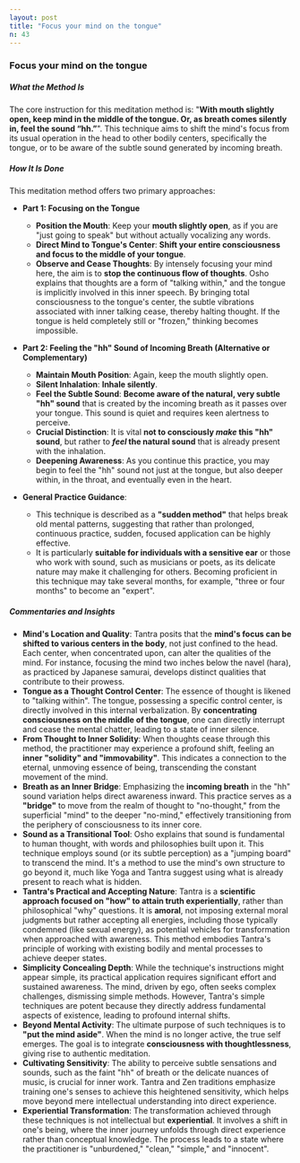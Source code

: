 ```yaml
---
layout: post
title: "Focus your mind on the tongue"
n: 43
---
```

### Focus your mind on the tongue

##### What the Method Is
The core instruction for this meditation method is: "**With mouth slightly open, keep mind in the middle of the tongue. Or, as breath comes silently in, feel the sound “hh.”**". This technique aims to shift the mind's focus from its usual operation in the head to other bodily centers, specifically the tongue, or to be aware of the subtle sound generated by incoming breath.

##### How It Is Done
This meditation method offers two primary approaches:

*   **Part 1: Focusing on the Tongue**
    *   **Position the Mouth**: Keep your **mouth slightly open**, as if you are "just going to speak" but without actually vocalizing any words.
    *   **Direct Mind to Tongue's Center**: **Shift your entire consciousness and focus to the middle of your tongue**.
    *   **Observe and Cease Thoughts**: By intensely focusing your mind here, the aim is to **stop the continuous flow of thoughts**. Osho explains that thoughts are a form of "talking within," and the tongue is implicitly involved in this inner speech. By bringing total consciousness to the tongue's center, the subtle vibrations associated with inner talking cease, thereby halting thought. If the tongue is held completely still or "frozen," thinking becomes impossible.

*   **Part 2: Feeling the "hh" Sound of Incoming Breath (Alternative or Complementary)**
    *   **Maintain Mouth Position**: Again, keep the mouth slightly open.
    *   **Silent Inhalation**: **Inhale silently**.
    *   **Feel the Subtle Sound**: **Become aware of the natural, very subtle "hh" sound** that is created by the incoming breath as it passes over your tongue. This sound is quiet and requires keen alertness to perceive.
    *   **Crucial Distinction**: It is vital **not to consciously *make* this "hh" sound**, but rather to ***feel* the natural sound** that is already present with the inhalation.
    *   **Deepening Awareness**: As you continue this practice, you may begin to feel the "hh" sound not just at the tongue, but also deeper within, in the throat, and eventually even in the heart.

*   **General Practice Guidance**:
    *   This technique is described as a **"sudden method"** that helps break old mental patterns, suggesting that rather than prolonged, continuous practice, sudden, focused application can be highly effective.
    *   It is particularly **suitable for individuals with a sensitive ear** or those who work with sound, such as musicians or poets, as its delicate nature may make it challenging for others. Becoming proficient in this technique may take several months, for example, "three or four months" to become an "expert".

##### Commentaries and Insights
*   **Mind's Location and Quality**: Tantra posits that the **mind's focus can be shifted to various centers in the body**, not just confined to the head. Each center, when concentrated upon, can alter the qualities of the mind. For instance, focusing the mind two inches below the navel (hara), as practiced by Japanese samurai, develops distinct qualities that contribute to their prowess.
*   **Tongue as a Thought Control Center**: The essence of thought is likened to "talking within". The tongue, possessing a specific control center, is directly involved in this internal verbalization. By **concentrating consciousness on the middle of the tongue**, one can directly interrupt and cease the mental chatter, leading to a state of inner silence.
*   **From Thought to Inner Solidity**: When thoughts cease through this method, the practitioner may experience a profound shift, feeling an **inner "solidity" and "immovability"**. This indicates a connection to the eternal, unmoving essence of being, transcending the constant movement of the mind.
*   **Breath as an Inner Bridge**: Emphasizing the **incoming breath** in the "hh" sound variation helps direct awareness inward. This practice serves as a **"bridge"** to move from the realm of thought to "no-thought," from the superficial "mind" to the deeper "no-mind," effectively transitioning from the periphery of consciousness to its inner core.
*   **Sound as a Transitional Tool**: Osho explains that sound is fundamental to human thought, with words and philosophies built upon it. This technique employs sound (or its subtle perception) as a "jumping board" to transcend the mind. It's a method to use the mind's own structure to go beyond it, much like Yoga and Tantra suggest using what is already present to reach what is hidden.
*   **Tantra's Practical and Accepting Nature**: Tantra is a **scientific approach focused on "how" to attain truth experientially**, rather than philosophical "why" questions. It is **amoral**, not imposing external moral judgments but rather accepting all energies, including those typically condemned (like sexual energy), as potential vehicles for transformation when approached with awareness. This method embodies Tantra's principle of working with existing bodily and mental processes to achieve deeper states.
*   **Simplicity Concealing Depth**: While the technique's instructions might appear simple, its practical application requires significant effort and sustained awareness. The mind, driven by ego, often seeks complex challenges, dismissing simple methods. However, Tantra's simple techniques are potent because they directly address fundamental aspects of existence, leading to profound internal shifts.
*   **Beyond Mental Activity**: The ultimate purpose of such techniques is to **"put the mind aside"**. When the mind is no longer active, the true self emerges. The goal is to integrate **consciousness with thoughtlessness**, giving rise to authentic meditation.
*   **Cultivating Sensitivity**: The ability to perceive subtle sensations and sounds, such as the faint "hh" of breath or the delicate nuances of music, is crucial for inner work. Tantra and Zen traditions emphasize training one's senses to achieve this heightened sensitivity, which helps move beyond mere intellectual understanding into direct experience.
*   **Experiential Transformation**: The transformation achieved through these techniques is not intellectual but **experiential**. It involves a shift in one's being, where the inner journey unfolds through direct experience rather than conceptual knowledge. The process leads to a state where the practitioner is "unburdened," "clean," "simple," and "innocent".